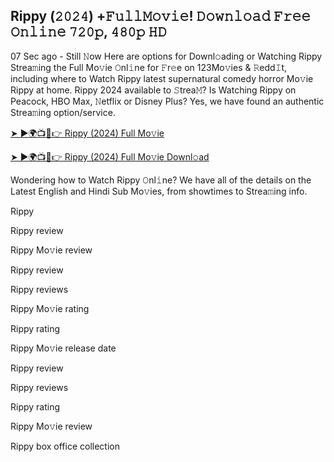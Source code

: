 ## Rippy (𝟸𝟶𝟸𝟺) +𝙵𝚞𝚕𝚕𝙼𝚘𝚟𝚒𝚎! 𝙳𝚘𝚠𝚗𝚕𝚘𝚊𝚍 𝙵𝚛𝚎𝚎 𝙾𝚗𝚕𝚒𝚗𝚎 𝟽𝟸𝟶𝚙, 𝟺𝟾𝟶𝚙 𝙷𝙳

07 Sec ago - Still 𝙽ow Here are options for Downl𝚘ading or Watching Rippy Strea𝚖ing the Full Mo𝚟ie 𝙾nl𝚒ne for 𝙵r𝚎e on 123Mo𝚟ies & 𝚁edd𝙸t, including where to Watch Rippy latest supernatural comedy horror Mo𝚟ie Rippy at home. Rippy 2024 available to 𝚂trea𝙼? Is Watching Rippy on Peacock, HBO Max, 𝙽etflix or Disney Plus? Yes, we have found an authentic Strea𝚖ing option/service.

[➤ ►🌍📺📱👉 Rippy (2024) Full Mo𝚟ie](https://bit.ly/3BMjZxM)

[➤ ►🌍📺📱👉 Rippy (2024) Full Mo𝚟ie Downl𝚘ad](https://bit.ly/3UcO6VB)

Wondering how to Watch Rippy 𝙾nl𝚒ne? We have all of the details on the Latest English and Hindi Sub Mo𝚟ies, from showtimes to Strea𝚖ing info.

Rippy

Rippy review

Rippy Mo𝚟ie review

Rippy review

Rippy reviews

Rippy Mo𝚟ie rating

Rippy rating

Rippy Mo𝚟ie release date

Rippy review

Rippy reviews

Rippy rating

Rippy Mo𝚟ie review

Rippy box office collection
